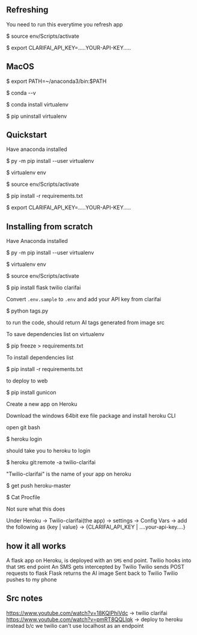 ## Refreshing

You need to run this everytime you refresh app

$ source env/Scripts/activate

\$ export CLARIFAI_API_KEY=.....YOUR-API-KEY.....

## MacOS 

$ export PATH=~/anaconda3/bin:$PATH

$ conda --v

$ conda install virtualenv

$ pip uninstall virtualenv

## Quickstart

Have anaconda installed

$ py -m pip install --user virtualenv

$ virtualenv env

$ source env/Scripts/activate

$ pip install -r requirements.txt

\$ export CLARIFAI_API_KEY=.....YOUR-API-KEY.....

## Installing from scratch

Have Anaconda installed

$ py -m pip install --user virtualenv

$ virtualenv env

$ source env/Scripts/activate

$ pip install flask twilio clarifai

Convert `.env.sample` to `.env` and add your API key from clarifai

\$ python tags.py

to run the code, should return AI tags generated from image src

To save dependencies list on virtualenv

\$ pip freeze > requirements.txt

To install dependencies list

\$ pip install -r requirements.txt

to deploy to web

\$ pip install gunicon

Create a new app on Heroku

Download the windows 64bit exe file package and install heroku CLI

open git bash

\$ heroku login

should take you to heroku to login

\$ heroku git:remote -a twilio-clarifai

"Twilio-clarifai" is the name of your app on heroku

\$ get push heroku-master

\$ Cat Procfile

Not sure what this does

Under Heroku → Twilio-clarifai(the app) → settings → Config Vars → add the following as
{key | value} →
{CLARIFAI_API_KEY | ....your-api-key....}

## how it all works

A flask app on Heroku, is deployed with an `SMS` end point.
Twilio hooks into that `SMS` end point
An SMS gets intercepted by Twilio
Twilio sends POST requests to flask
Flask returns the AI image
Sent back to Twilio
Twilio pushes to my phone

## Src notes

https://www.youtube.com/watch?v=18KQIPhiVdc → twilio clarifai
https://www.youtube.com/watch?v=pmRT8QQLIqk → deploy to heroku instead b/c we twilio can't use localhost as an endpoint
